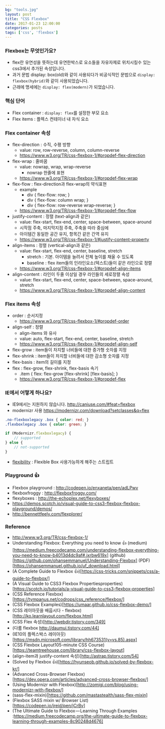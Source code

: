 ```yaml
---
bg: "tools.jpg"
layout: post
title: "CSS Flexbox"
date: 2017-01-23 12:00:00
categories: posts
tags: ['css', 'flexbox']
---
```


### Flexbox는 무엇인가요?
- flex란 유연성을 뜻하는데 유연한박스로 요소들을 자유자제로 위치시킬수 있는 css3에서 추가된 속성입니다.
- 과거 문법 display: box(old)와 같이 사용되다가 비공식적인 문법으로 `display: flexbox(hybrid)`와 같이 사용되었습니다.
- 근래에 명세에는 `display: flex(modern)`가 되었습니다.

### 핵심 단어
- Flex container : `display: flex`를 설정한 부모 요소
- Flex items : 플렉스 컨테이너 내 자식 요소

### Flex container 속성
- flex-direction : 수직, 수평 방향
	- value: row, row-reverse, column, column-reverse
	- https://www.w3.org/TR/css-flexbox-1/#propdef-flex-direction
- flex-wrap : 줄바꿈
	- value: nowrap, wrap, wrap-reverse
		- nowrap 한줄에 표현
	- https://www.w3.org/TR/css-flexbox-1/#propdef-flex-wrap
- flex-flow : flex-direction과 flex-wrap의 약식표현
	- example
		- div { flex-flow: row; }
		- div { flex-flow: column wrap; }
		- div { flex-flow: row-reverse wrap-reverse; }
	- https://www.w3.org/TR/css-flexbox-1/#propdef-flex-flow
- justify-content : 정렬 (text-align과 같은)
	- value: flex-start, flex-end, center, space-between, space-around
	- 시작점 주축, 마지막지점 주축, 주축을 따라 중심에
	- 아이템간 동일한 공간 유지, 항목간 같은 간역 유지
	- https://www.w3.org/TR/css-flexbox-1/#justify-content-property
- align-items : 정렬 (vertical-align과 같은)
	- value: flex-start, flex-end, center, baseline, stretch
		- stretch : 기본. 아이템을 늘려서 전체 높이를 채울 수 있도록
		- baseline : flex item들의 인라인요소(텍스트)들이 같은 라인으로 정렬
	- https://www.w3.org/TR/css-flexbox-1/#propdef-align-items
- align-content : 라인이 두줄 이상일 경우 라인들의 세로정렬 속성
	- value: flex-start, flex-end, center, space-between, space-around, stretch
	- https://www.w3.org/TR/css-flexbox-1/#propdef-align-content

### Flex items 속성
- order : 순서지정
	- https://www.w3.org/TR/css-flexbox-1/#propdef-order
- align-self : 정렬
	- align-items 와 유사
	- value: auto, flex-start, flex-end, center, baseline, stretch
	- https://www.w3.org/TR/css-flexbox-1/#propdef-align-self
- flex-grow : item들이 차지할 너비들에 대한 증가형 숫자를 지정
- flex-shrink : item들이 차지할 너비들에 대한 감소형 숫자를 지정
- flex-basis : item의 길이를 지정
- flex : flex-grow, flex-shrink, flex-basis 속기
	- .item { flex: flex-grow [flex-shrink] [flex-basis]; }
	- https://www.w3.org/TR/css-flexbox-1/#propdef-flex

### IE에서 어떻게 하나요?
- IE9에서는 지원하지 않습니다. http://caniuse.com/#feat=flexbox
- modernizr 사용 https://modernizr.com/download?setclasses&q=flex
```CSS
.no-flexboxlegacy .box { color: red; }
.flexboxlegacy .box { color: green; }
```
```javascript
if (Modernizr.flexboxlegacy) {
	// supported
} else {
	// not-supported
}
```
- [flexibility]( https://github.com/jonathantneal/flexibility) : Flexible Box 사용가능하게 해주는 스트립트

### Playground 👍
- Flexbox playground : http://codepen.io/enxaneta/pen/adLPwv
- flexboxfroggy : http://flexboxfroggy.com/
- flexyboxes : http://the-echoplex.net/flexyboxes/
- https://demos.scotch.io/visual-guide-to-css3-flexbox-flexbox-playground/demos/
- http://bennettfeely.com/flexplorer/

### Reference
- http://www.w3.org/TR/css-flexbox-1/
- Understanding Flexbox: Everything you need to know 👍
    (medium)[https://medium.freecodecamp.com/understanding-flexbox-everything-you-need-to-know-b4013d4dc9af#.jxrbw619x]
    (github)[https://github.com/ohansemmanuel/Understanding-Flexbox]
    (PDF)[https://ohansemmanuel.github.io/uf_download.html]
- (A Complete Guide to Flexbox 👍)[https://css-tricks.com/snippets/css/a-guide-to-flexbox/]
- (A Visual Guide to CSS3 Flexbox Propertiesproperties)[https://scotch.io/tutorials/a-visual-guide-to-css3-flexbox-properties]
- (CSS Reference Flexbox)[https://tympanus.net/codrops/css_reference/flexbox/]
- (CSS Flexbox Examples)[https://umaar.github.io/css-flexbox-demo/]
- (CSS 레이아웃을 배웁시다 - flexbox)[http://ko.learnlayout.com/flexbox.html]
- (CSS Flex 속성)[http://webdir.tistory.com/349]
- (다룸 flexbox http://daumui.tistory.com/44]
- (IE10의 플렉스박스 레이아웃)[https://msdn.microsoft.com/library/hh673531(v=vs.85).aspx]
- (CSS Flexbox Layout105-minute CSS Course)[https://teamtreehouse.com/library/css-flexbox-layout]
- (align-item과 justify-content 속성)[http://astrap.tistory.com/54]
- (Solved by Flexbox 👍)[https://hyunseob.github.io/solved-by-flexbox-kr/]
- (Advanced Cross-Browser Flexbox)[https://dev.opera.com/articles/advanced-cross-browser-flexbox/]
- (Using Modernizr with Flexbox)[http://zomigi.com/blog/using-modernizr-with-flexbox/]
- (sass-flex-mixin)[https://github.com/mastastealth/sass-flex-mixin]
- (Flexbox SASS mixin w/ Browser List)[https://codepen.io/jreid/pen/jCrBv]
- (The Ultimate Guide to Flexbox — Learning Through Examples :https://medium.freecodecamp.org/the-ultimate-guide-to-flexbox-learning-through-examples-8c90248d4676]

